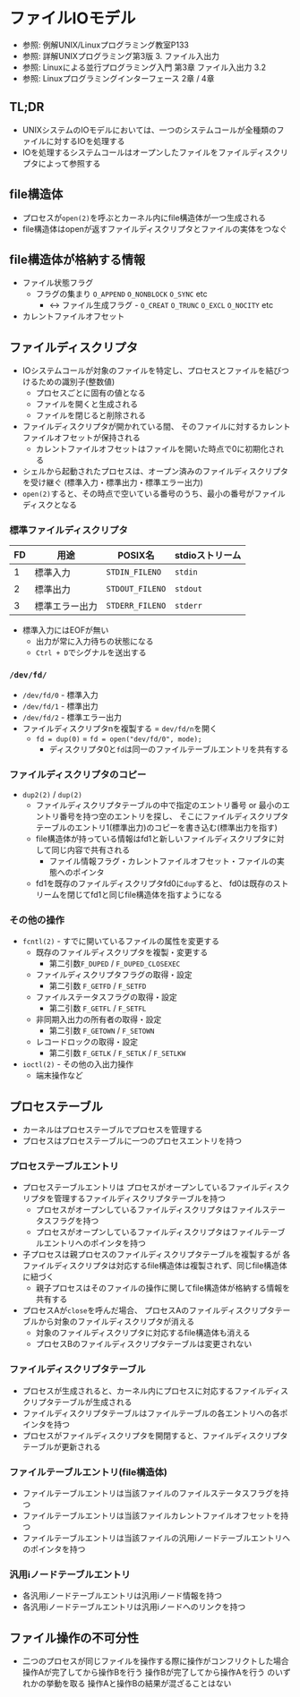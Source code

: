 # ファイルIOモデル
- 参照: 例解UNIX/Linuxプログラミング教室P133
- 参照: 詳解UNIXプログラミング第3版 3. ファイル入出力
- 参照: Linuxによる並行プログラミング入門 第3章 ファイル入出力 3.2
- 参照: Linuxプログラミングインターフェース 2章 / 4章

## TL;DR
- UNIXシステムのIOモデルにおいては、一つのシステムコールが全種類のファイルに対するIOを処理する
- IOを処理するシステムコールはオープンしたファイルをファイルディスクリプタによって参照する

## file構造体
- プロセスが`open(2)`を呼ぶとカーネル内にfile構造体が一つ生成される
- file構造体はopenが返すファイルディスクリプタとファイルの実体をつなぐ

## file構造体が格納する情報
- ファイル状態フラグ
  - フラグの集まり `O_APPEND` `O_NONBLOCK` `O_SYNC` etc
    - <-> ファイル生成フラグ - `O_CREAT` `O_TRUNC` `O_EXCL` `O_NOCITY` etc
- カレントファイルオフセット

## ファイルディスクリプタ
- IOシステムコールが対象のファイルを特定し、プロセスとファイルを結びつけるための識別子(整数値)
  - プロセスごとに固有の値となる
  - ファイルを開くと生成される
  - ファイルを閉じると削除される
- ファイルディスクリプタが開かれている間、
  そのファイルに対するカレントファイルオフセットが保持される
  - カレントファイルオフセットはファイルを開いた時点で0に初期化される
- シェルから起動されたプロセスは、オープン済みのファイルディスクリプタを受け継ぐ
  (標準入力・標準出力・標準エラー出力)
- `open(2)`すると、その時点で空いている番号のうち、最小の番号がファイルディスクとなる

### 標準ファイルディスクリプタ
| FD | 用途           | POSIX名         | stdioストリーム  |
| -  | -              | -               | -                |
| 1  | 標準入力       | `STDIN_FILENO`  | `stdin`          |
| 2  | 標準出力       | `STDOUT_FILENO` | `stdout`         |
| 3  | 標準エラー出力 | `STDERR_FILENO` | `stderr`         |

- 標準入力にはEOFが無い
  - 出力が常に入力待ちの状態になる
  - `Ctrl + D`でシグナルを送出する

### `/dev/fd/`
- `/dev/fd/0` - 標準入力
- `/dev/fd/1` - 標準出力
- `/dev/fd/2` - 標準エラー出力
- ファイルディスクリプタnを複製する = `dev/fd/n`を開く
  - `fd = dup(0)` = `fd = open("dev/fd/0", mode);`
    - ディスクリプタ0と`fd`は同一のファイルテーブルエントリを共有する

### ファイルディスクリプタのコピー
- `dup2(2)` / `dup(2)`
  - ファイルディスクリプタテーブルの中で指定のエントリ番号 or 最小のエントリ番号を持つ空のエントリを探し、
    そこにファイルディスクリプタテーブルのエントリ1(標準出力)のコピーを書き込む(標準出力を指す)
  - file構造体が持っている情報はfd1と新しいファイルディスクリプタに対して同じ内容で共有される
    - ファイル情報フラグ・カレントファイルオフセット・ファイルの実態へのポインタ
  - fd1を既存のファイルディスクリプタfd0に`dup`すると、
    fd0は既存のストリームを閉じてfd1と同じfile構造体を指すようになる

### その他の操作
- `fcntl(2)` - すでに開いているファイルの属性を変更する
  - 既存のファイルディスクリプタを複製・変更する
    - 第二引数`F_DUPED` / `F_DUPED_CLOSEXEC`
  - ファイルディスクリプタフラグの取得・設定
    - 第二引数 `F_GETFD` / `F_SETFD`
  - ファイルステータスフラグの取得・設定
    - 第二引数 `F_GETFL` / `F_SETFL`
  - 非同期入出力の所有者の取得・設定
    - 第二引数 `F_GETOWN` / `F_SETOWN`
  - レコードロックの取得・設定
    - 第二引数 `F_GETLK` / `F_SETLK` / `F_SETLKW`
- `ioctl(2)` - その他の入出力操作
  - 端末操作など

## プロセステーブル
- カーネルはプロセステーブルでプロセスを管理する
- プロセスはプロセステーブルに一つのプロセスエントリを持つ

### プロセステーブルエントリ
- プロセステーブルエントリは
  プロセスがオープンしているファイルディスクリプタを管理するファイルディスクリプタテーブルを持つ
  - プロセスがオープンしているファイルディスクリプタはファイルステータスフラグを持つ
  - プロセスがオープンしているファイルディスクリプタはファイルテーブルエントリへのポインタを持つ
- 子プロセスは親プロセスのファイルディスクリプタテーブルを複製するが
  各ファイルディスクリプタは対応するfile構造体は複製されず、同じfile構造体に紐づく
  - 親子プロセスはそのファイルの操作に関してfile構造体が格納する情報を共有する
- プロセスAが`close`を呼んだ場合、
  プロセスAのファイルディスクリプタテーブルから対象のファイルディスクリプタが消える
  - 対象のファイルディスクリプタに対応するfile構造体も消える
  - プロセスBのファイルディスクリプタテーブルは変更されない

### ファイルディスクリプタテーブル
- プロセスが生成されると、カーネル内にプロセスに対応するファイルディスクリプタテーブルが生成される
- ファイルディスクリプタテーブルはファイルテーブルの各エントリへの各ポインタを持つ
- プロセスがファイルディスクリプタを開閉すると、ファイルディスクリプタテーブルが更新される

### ファイルテーブルエントリ(file構造体)
- ファイルテーブルエントリは当該ファイルのファイルステータスフラグを持つ
- ファイルテーブルエントリは当該ファイルカレントファイルオフセットを持つ
- ファイルテーブルエントリは当該ファイルの汎用iノードテーブルエントリへのポインタを持つ

### 汎用iノードテーブルエントリ
- 各汎用iノードテーブルエントリは汎用iノード情報を持つ
- 各汎用iノードテーブルエントリは汎用iノードへのリンクを持つ

## ファイル操作の不可分性
- 二つのプロセスが同じファイルを操作する際に操作がコンフリクトした場合
  操作Aが完了してから操作Bを行う
  操作Bが完了してから操作Aを行う のいずれかの挙動を取る
  操作Aと操作Bの結果が混ざることはない
